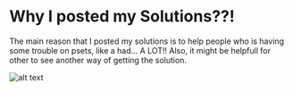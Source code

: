 # Why I posted my Solutions??!

The main reason that I posted my solutions is to help people who is having some trouble on psets, like a had... A LOT!!
Also, it might be helpfull for other to see another way of getting the solution.

![alt text](https://cs50.harvard.edu/certificates/2e5bf70a-9c5d-4241-8133-c9c76a70c7ff)
